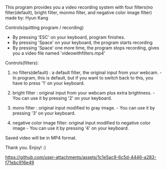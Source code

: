 This program provides you a video recording system with four filters(no filter(default), bright filter, monmo filter, and negative color image filter)
made by: Hyun Kang

Controls(quitting program / recording)
- By pressing 'ESC' on your keyboard, program finishes.
- By pressing 'Space' on your keyboard, the program starts recording
- By pressing 'Space' one more time, the program stops recording, gives you a video file named 'videowithfilters.mp4'

Controls(filters):

  1. no filters(default) : a default filter, the original input from your webcam.
    - In program, this is default, but if you want to switch back to this, you have to press '1' on your keyboard.
     
  2. bright filter : original input from your webcam plus extra brightness.
    - You can use it by pressing '2' on your keyboard.
     
  3. mono filter : original input modified to gray image.
    - You can use it by pressing '3' on your keyboard.

  4. negative color image filter: original input modified to negative color image
    - You can use it by pressing '4' on your keyboard.

Saved video will be in MP4 format.

Thank you.
Enjoy! :)

https://github.com/user-attachments/assets/1c1e5ac9-6c5d-4446-a283-f71ebc916e49



